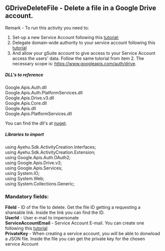 ## GDriveDeleteFile - Delete a file in a Google Drive account.

Remark - To run this activity you need to:  
1. Set-up a new Service Account following this [tutorial](https://docs.bmc.com/docs/PATROL4GoogleCloudPlatform/10/creating-a-service-account-key-in-the-google-cloud-platform-project-799095477.html);  
2. Delegate domain-wide authority to your service account following this [tutorial](https://developers.google.com/admin-sdk/directory/v1/guides/delegation)
3. And allow your gSuite account to give access to your Service Account access the users' data. Follow the same tutorial from item 2. The necessary scope is: https://www.googleapis.com/auth/drive.  

##### DLL's to reference
Google.Apis.Auth.dll  
Google.Apis.Auth.PlatformServices.dll  
Google.Apis.Drive.v3.dll  
Google.Apis.Core.dll  
Google.Apis.dll  
Google.Apis.PlatformServices.dll  

You can find the dll's at [nuget](https://www.nuget.org/packages/Google.Apis.Drive.v3/).  

##### Libraries to import
using Ayehu.Sdk.ActivityCreation.Interfaces;  
using Ayehu.Sdk.ActivityCreation.Extension;  
using Google.Apis.Auth.OAuth2;  
using Google.Apis.Drive.v3;  
using Google.Apis.Services;  
using System.IO;  
using System.Web;  
using System.Collections.Generic;  

### Mandatory fields:

**FileId**				- ID of the file to delete. Get the file ID getting a requesting a shareable link. Inside the link you can find the ID.   
**UserId**				- User e-mail to impersonate  
**ServiceAccountEmail**	- Service Account E-mail. You can create one following this [tutorial](https://docs.bmc.com/docs/PATROL4GoogleCloudPlatform/10/creating-a-service-account-key-in-the-google-cloud-platform-project-799095477.html)  
**PrivateKey**			- When creating a service account, you will be able to donwload a JSON file. Inside the file you can get the private key for the chosen service Account  